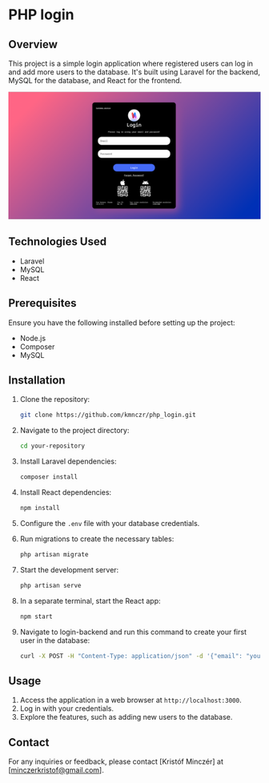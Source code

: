 # PHP login

## Overview

This project is a simple login application where registered users can log in and add more users to the database. It's built using Laravel for the backend, MySQL for the database, and React for the frontend.

![Design of the application](/login-php.png)

## Technologies Used

- Laravel
- MySQL
- React

## Prerequisites

Ensure you have the following installed before setting up the project:

- Node.js
- Composer
- MySQL

## Installation

1. Clone the repository:

    ```bash
    git clone https://github.com/kmnczr/php_login.git
    ```

2. Navigate to the project directory:

    ```bash
    cd your-repository
    ```

3. Install Laravel dependencies:

    ```bash
    composer install
    ```

4. Install React dependencies:

    ```bash
    npm install
    ```

5. Configure the `.env` file with your database credentials.

6. Run migrations to create the necessary tables:

    ```bash
    php artisan migrate
    ```

7. Start the development server:

    ```bash
    php artisan serve
    ```

8. In a separate terminal, start the React app:

    ```bash
    npm start
    ```
9. Navigate to login-backend and run this command to create your first user in the database:

    ```bash
    curl -X POST -H "Content-Type: application/json" -d '{"email": "your_email", "password": "your_password"}' http://127.0.0.1:8000/api/users
    ```

## Usage

1. Access the application in a web browser at `http://localhost:3000`.
2. Log in with your credentials.
3. Explore the features, such as adding new users to the database.

## Contact

For any inquiries or feedback, please contact [Kristóf Minczér] at [minczerkristof@gmail.com].

